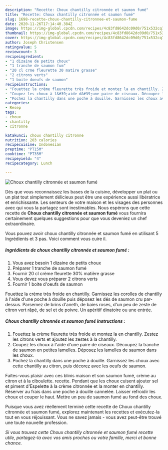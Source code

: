 ```yaml
---
description: "Recette: Choux chantilly citronnée et saumon fumé"
title: "Recette: Choux chantilly citronnée et saumon fumé"
slug: 1698-recette-choux-chantilly-citronnee-et-saumon-fume
date: 2020-11-26T17:14:40.384Z
image: https://img-global.cpcdn.com/recipes/4c83fd8642dc09d0/751x532cq70/choux-chantilly-citronnee-et-saumon-fume-photo-principale-de-la-recette.jpg
thumbnail: https://img-global.cpcdn.com/recipes/4c83fd8642dc09d0/751x532cq70/choux-chantilly-citronnee-et-saumon-fume-photo-principale-de-la-recette.jpg
cover: https://img-global.cpcdn.com/recipes/4c83fd8642dc09d0/751x532cq70/choux-chantilly-citronnee-et-saumon-fume-photo-principale-de-la-recette.jpg
author: Joseph Christensen
ratingvalue: 5
reviewcount: 3
recipeingredient:
- "1 dizaine de petits choux"
- "1 tranche de saumon fum"
- "20 cl crme fleurette 30 matire grasse"
- "2 citrons verts"
- "1 boite doeufs de saumon"
recipeinstructions:
- "Fouettez la crème fleurette très froide et montez la en chantilly. Zestez les citrons verts et ajoutez les zestes à la chantilly."
- "Coupez les choux à l&#39;aide d&#39;une paire de ciseaux. Découpez la tranche de saumon en petites lamelles. Déposez les lamelles de saumon dans les choux."
- "Pochez la chantilly dans une poche à douille. Garnissez les choux avec cette chantilly au citron, puis décorez avec les oeufs de saumon."
categories:
- Resep
tags:
- choux
- chantilly
- citronne

katakunci: choux chantilly citronne 
nutrition: 203 calories
recipecuisine: Indonesian
preptime: "PT15M"
cooktime: "PT35M"
recipeyield: "4"
recipecategory: Lunch

---
```



![Choux chantilly citronnée et saumon fumé](https://img-global.cpcdn.com/recipes/4c83fd8642dc09d0/751x532cq70/choux-chantilly-citronnee-et-saumon-fume-photo-principale-de-la-recette.jpg)

Dès que vous reconnaissez les bases de la cuisine, développer un plat ou un plat tout simplement délicieux peut être une expérience aussi libératrice et enrichissante. Les senteurs de votre maison et les visages des personnes avec qui vous la partagez sont inestimables. Nous espérons que cette recette de <strong> Choux chantilly citronnée et saumon fumé </strong> vous fournira certainement quelques suggestions pour que vous deveniez un chef extraordinaire.

<!--inarticleads1-->

Vous pouvez avoir choux chantilly citronnée et saumon fumé en utilisant 5 Ingrédients et 3 pas. Voici comment vous cuire il.

##### Ingrédients de choux chantilly citronnée et saumon fumé :

1. Vous avez besoin 1 dizaine de petits choux
1. Préparer 1 tranche de saumon fumé
1. Fournir 20 cl crème fleurette 30% matière grasse
1. Vous devez vous préparer 2 citrons verts
1. Fournir 1 boite d&#39;oeufs de saumon


Fouettez la crème très froide en chantilly. Garnissez les corolles de chantilly à l&#39;aide d&#39;une poche à douille puis déposez les dés de saumon cru par-dessus. Parsemez de brins d&#39;aneth, de baies roses, d&#39;un peu de zeste de citron vert râpé, de sel et de poivre. Un apéritif dinatoire ou une entrée. 

<!--inarticleads2-->

##### Choux chantilly citronnée et saumon fumé instructions :

1. Fouettez la crème fleurette très froide et montez la en chantilly. Zestez les citrons verts et ajoutez les zestes à la chantilly.
1. Coupez les choux à l&#39;aide d&#39;une paire de ciseaux. Découpez la tranche de saumon en petites lamelles. Déposez les lamelles de saumon dans les choux.
1. Pochez la chantilly dans une poche à douille. Garnissez les choux avec cette chantilly au citron, puis décorez avec les oeufs de saumon.


Faîtes-vous plaisir avec ces blinis maison et son saumon fumé, crème au citron et à la ciboulette. recette. Pendant que les choux cuisent ajouter sel et piment d&#39;Espelette à la crème citronnée et la monter en chantilly. Réserver au frais dans une poche à douille cannelée. Laisser refroidir les choux et couper le haut. Mettre un peu de saumon fumé au fond des choux. 

<!--inarticleads1-->

<p>
Puisque vous avez réellement terminé cette recette de Choux chantilly citronnée et saumon fumé, explorez maintenant les recettes et exécutez-la tout en vous réjouissant. Vous ne savez jamais - vous avez peut-être trouvé une toute nouvelle profession.
</p>

<p>
<i>Si vous trouvez cette Choux chantilly citronnée et saumon fumé recette utile, partagez-la avec vos amis proches ou votre famille, merci et bonne chance.</i>
</p>

